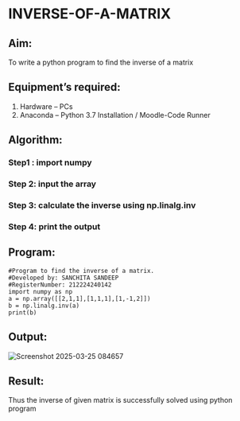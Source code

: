 # INVERSE-OF-A-MATRIX
## Aim:
To write a python program to find the inverse of a matrix
## Equipment’s required:
1. 	Hardware – PCs
2. 	Anaconda – Python 3.7 Installation / Moodle-Code Runner
## Algorithm:
### Step1 : import numpy
### Step 2: input the array
### Step 3: calculate the inverse using np.linalg.inv
### Step 4: print the output 

## Program:
```
#Program to find the inverse of a matrix.
#Developed by: SANCHITA SANDEEP
#RegisterNumber: 212224240142
import numpy as np
a = np.array([[2,1,1],[1,1,1],[1,-1,2]])
b = np.linalg.inv(a)
print(b)
```
## Output:
![Screenshot 2025-03-25 084657](https://github.com/user-attachments/assets/9625be69-c5ef-463f-a734-6b89c76b3dd2)

## Result:
Thus the inverse of given matrix is successfully solved using python program

